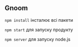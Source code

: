 ## Gnoom

`npm install` інсталює всі пакети

`npm start` для запуску продукту

`npm server` для запуску node.js
